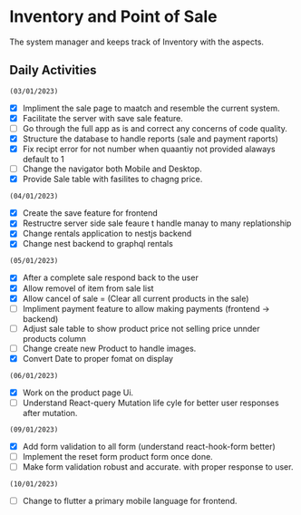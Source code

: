# Inventory and Point of Sale
The system manager and keeps track of Inventory with the aspects.

## Daily Activities 
`(03/01/2023)`
  - [x] Impliment the sale page to maatch and resemble the current system.
  - [x] Facilitate the server with save sale feature.
  - [ ] Go through the full app as is and correct any concerns of code quality.
  - [x] Structure the database to handle reports (sale and payment raports)
  - [x] Fix recipt error for not number when quaantiy not provided alaways default to 1
  - [ ] Change the navigator both Mobile and Desktop.
  - [x] Provide Sale table with fasilites to chagng price.

`(04/01/2023)`
  - [x] Create the save feature for frontend
  - [x] Restructre server side sale feaure t handle manay to many replationship
  - [x] Change rentals application to nestjs backend 
  - [x] Change nest backend to graphql rentals

`(05/01/2023)`
  - [x] After a complete sale respond back to the user
  - [x] Allow removel of item from sale list
  - [x] Allow cancel of sale = (Clear all current products in the sale)
  - [ ] Impliment payment feature to allow making payments (frontend -> backend)
  - [ ] Adjust sale table to show product price not selling price unnder products column
  - [ ] Change create new Product to handle images.
  - [x] Convert Date to proper fomat on display

`(06/01/2023)`
  - [x] Work on the product page Ui.
  - [ ] Understand React-query Mutation life cyle for better user responses after mutation.

`(09/01/2023)`
  - [x] Add form validation to all form (understand react-hook-form better)
  - [ ] Implement  the reset form product form once done.
  - [ ] Make form validation robust and accurate. with proper response to user.

`(10/01/2023)`
  - [ ] Change to flutter a primary mobile language for frontend.
